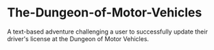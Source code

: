 # The-Dungeon-of-Motor-Vehicles
A text-based adventure challenging a user to successfully update their driver's license at the Dungeon of Motor Vehicles.
